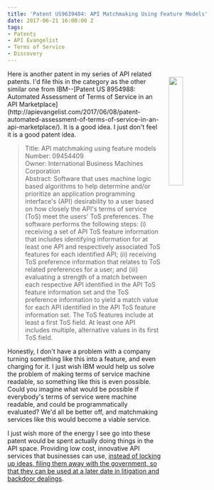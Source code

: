 ```yaml
---
title: 'Patent US9639404: API Matchmaking Using Feature Models'
date: 2017-06-21 16:00:00 Z
tags:
- Patents
- API Evangelist
- Terms of Service
- Discovery
---
```


<p><img src="http://kinlane-productions.s3.amazonaws.com/api-evangelist-site/company/logos/uspto.png" align="right" width="25%" style="padding: 15px;" /></p>Here is another patent in my series of API related patents. I'd file this in the category as the other similar one from IBM--[Patent US 8954988: Automated Assessment of Terms of Service in an API Marketplace](http://apievangelist.com/2017/06/08/patent-automated-assessment-of-terms-of-service-in-an-api-marketplace/). It is a good idea. I just don't feel it is a good patent idea.

> Title: API matchmaking using feature models<br />
> Number: 09454409<br />
> Owner: International Business Machines Corporation<br />
> Abstract: Software that uses machine logic based algorithms to help determine and/or prioritize an application programming interface's (API) desirability to a user based on how closely the API's terms of service (ToS) meet the users' ToS preferences. The software performs the following steps: (i) receiving a set of API ToS feature information that includes identifying information for at least one API and respectively associated ToS features for each identified API; (ii) receiving ToS preference information that relates to ToS related preferences for a user; and (iii) evaluating a strength of a match between each respective API identified in the API ToS feature information set and the ToS preference information to yield a match value for each API identified in the API ToS feature information set. The ToS features include at least a first ToS field. At least one API includes multiple, alternative values in its first ToS field.

Honestly, I don't have a problem with a company turning something like this into a feature, and even charging for it. I just wish IBM would help us solve the problem of making terms of service machine readable, so something like this is even possible. Could you imagine what would be possible if everybody's terms of service were machine readable, and could be programmatically evaluated? We'd all be better off, and matchmaking services like this would become a viable service.

I just wish more of the energy I see go into these patent would be spent actually doing things in the API space. Providing low cost, innovative API services that businesses can use, [instead of locking up ideas, filing them away with the government, so that they can be used at a later date in litigation and backdoor dealings](http://apievangelist.com/2017/06/19/the-six-dimensions-of-api-patents-I-dwell-on/).
